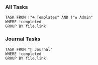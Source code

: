 ### All Tasks
```dataview
TASK FROM !"☘️ Templates" AND !"♻️ Admin"
WHERE !completed
GROUP BY file.link
```

### Journal Tasks
```dataview
TASK FROM "🌱 Journal" 
WHERE !completed
GROUP BY file.link
```


